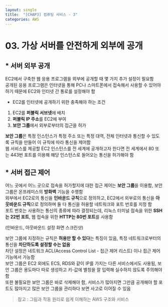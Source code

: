 ```yaml
---
layout: single
title:  "[CHAP3] 컴퓨팅 서비스 - 3"
categories: AWS
---
```


# 03. 가상 서버를 안전하게 외부에 공개

## * 서버 외부 공개

EC2에서 구축한 웹 응용 프로그램을 외부에 공개할 때 몇 가지 추가 설정이 필요함  
공개된 응용 프로그램은 인터넷을 통해 PC나 스마트폰에서 접속해서 사용할 수 있어야 하기 때문에 EC2와 인터넷 간 통로를 설정해야 함  

* EC2를 인터넷에 공개하기 위한 충족해야 하는 조건
1. EC2를 **퍼블릭 서브넷**에 배치
2. **퍼블릭 IP 주소**를 EC2에 부여
3. **보안 그룹**에서 외부로부터의 접근을 허가

**보안 그룹**은 특정 인스턴스가 특정 주소 또는 특정 대역, 전체 인터넷과 통신할 수 있도록 규칙을 만들어 이 규칙에 따라 통신을 제어함  
웹 서비스를 제공할 EC2 인스턴스를 전 세계에 공개하고자 한다면 전 세계에서 80 또는 443번 포트를 이용해 해당 인스턴스로 들어오는 통신을 허가해야 함  


## * 서버 접근 제어

어느 곳에서 어느 곳으로 접속을 허가할지에 대한 접근 제어는 **보안 그룹**을 이용함, 보안 그룹은 온프레미스의 **방화벽** 기능을 수행함  
외부에서 EC2로의 통신을 **인바운드 규칙**으로 정의하고, EC2에서 외부로의 통신을 **아웃바운드 규칙**으로 정의하며 둘 다 통신을 허용할 네트워크와 포트 번호를 지정 함  
포트 번호는 사용하는 통신의 종류에 따라 결정되는데, 리눅스 터미널 접속을 위한 **SSH는 22번 포트**, 웹 접속을 위한 **HTTP는 80번 포트**를 사용함

(인바운드, 아웃바운드 설정 화면 스크린샷)

보안 그룹에 지정하는 규칙은 **허용만 할 수 있다**는 특징이 있음, 특정 네트워크로부터의 통신을 **차단하도록 설정할 수는 없음**  
차단 설정은 네트워크 ACL(Access Control List - 접근 제어 리스트) 이나 접근 제어 기능에서 가능함  
보안 그룹은 EC2 외에도 ECS, RDS와 같이 IP를 가지는 다른 서비스에서도 사용됨, 보안 그룹은 용도마다 따로 생성하고 키-값에 별칭을 잘 입력해 실수하지 않도록 주의해야 함  
또한 불필요한 보안 그룹은 바로 삭제해야 함, 서비스가 많아지면 그만큼 공개해야 할 포트도 많아지고 많은 보안 그룹을 관리하다 보면 사고로 이어질 수 있음  


> 참고 : 그림과 작동 원리로 쉽게 이해하는 AWS 구조와 서비스